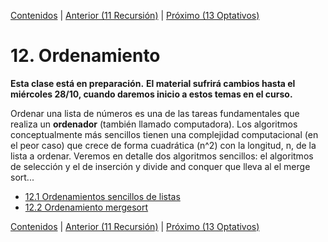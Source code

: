 [Contenidos](../Contenidos.md) \| [Anterior (11 Recursión)](../11_Recursion/00_Resumen.md) \| [Próximo (13 Optativos)](../13_Optativos/00_Resumen.md)

# 12. Ordenamiento
**Esta clase está en preparación.**
**El material sufrirá cambios hasta el miércoles 28/10, cuando daremos inicio a estos temas en el curso.**

Ordenar una lista de números es una de las tareas fundamentales que realiza un **ordenador** (también llamado computadora). Los algoritmos conceptualmente más sencillos tienen una complejidad computacional (en el peor caso) que crece de forma cuadrática (n^2) con la longitud, n, de la lista a ordenar.  Veremos en detalle dos algoritmos sencillos: el algoritmos de selección y el de inserción y divide and conquer que lleva al el merge sort...






* [12.1 Ordenamientos sencillos de listas](01_Ordenamiento_sencillo.md)
* [12.2 Ordenamiento mergesort](02_Divide_and_Conquer.md)


[Contenidos](../Contenidos.md) \| [Anterior (11 Recursión)](../11_Recursion/00_Resumen.md) \| [Próximo (13 Optativos)](../13_Optativos/00_Resumen.md)
